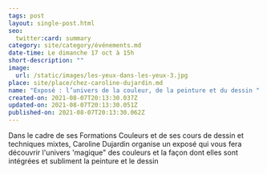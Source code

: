 ```yaml
---
tags: post
layout: single-post.html
seo:
  twitter:card: summary
category: site/category/événements.md
date-time: Le dimanche 17 oct à 15h
short-description: ""
image:
  url: /static/images/les-yeux-dans-les-yeux-3.jpg
place: site/place/chez-caroline-dujardin.md
name: "Exposé : l’univers de la couleur, de la peinture et du dessin "
created-on: 2021-08-07T20:13:30.037Z
updated-on: 2021-08-07T20:13:30.051Z
published-on: 2021-08-07T20:13:30.062Z
---
```

<!--StartFragment-->

Dans le cadre de ses Formations Couleurs et de ses cours de dessin et techniques mixtes, Caroline Dujardin organise un exposé qui vous fera découvrir l'univers 'magique" des couleurs et la façon dont elles sont intégrées et subliment la peinture et le dessin

<!--EndFragment-->
